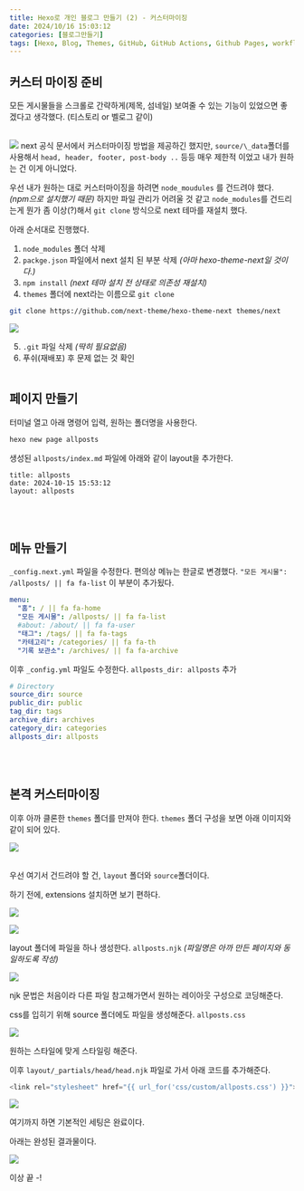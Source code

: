 ```yaml
---
title: Hexo로 개인 블로그 만들기 (2) - 커스터마이징
date: 2024/10/16 15:03:12
categories: [블로그만들기]
tags: [Hexo, Blog, Themes, GitHub, GitHub Actions, Github Pages, workflows]
---
```


## 커스터 마이징 준비

모든 게시물들을 스크롤로 간략하게(제목, 섬네일) 보여줄 수 있는 기능이 있었으면 좋겠다고 생각했다. (티스토리 or 벨로그 같이)<br><br>

![](/images/2024-10-16/custom.png)
next 공식 문서에서 커스터마이징 방법을 제공하긴 했지만, `source/\_data`폴더를 사용해서 `head, header, footer, post-body ..` 등등 매우 제한적 이었고 내가 원하는 건 이게 아니었다.

우선 내가 원하는 대로 커스터마이징을 하려면 `node_moudules` 를 건드려야 했다. _(npm으로 설치했기 때문)_
하지만 파일 관리가 어려울 것 같고 `node_modules`를 건드리는게 뭔가 좀 이상(?)해서 `git clone` 방식으로 next 테마를 재설치 했다.

아래 순서대로 진행했다.

1. `node_modules` 폴더 삭제
2. `packge.json` 파일에서 next 설치 된 부분 삭제 _(아마 hexo-theme-next일 것이다.)_
3. `npm install` _(next 테마 설치 전 상태로 의존성 재설치)_
4. `themes` 폴더에 next라는 이름으로 `git clone`

```bash
git clone https://github.com/next-theme/hexo-theme-next themes/next
```

![](/images/2024-10-16/gitclone.png)

5. `.git` 파일 삭제 _(딱히 필요없음)_
6. 푸쉬(재배포) 후 문제 없는 것 확인
   <br><br>

## 페이지 만들기

터미널 열고 아래 명령어 입력, 원하는 폴더명을 사용한다.

```bash
hexo new page allposts
```

생성된 `allposts/index.md` 파일에 아래와 같이 layout을 추가한다.

```
title: allposts
date: 2024-10-15 15:53:12
layout: allposts
```

<br><br>

## 메뉴 만들기

`_config.next.yml` 파일을 수정한다. 편의상 메뉴는 한글로 변경했다.
`"모든 게시물": /allposts/ || fa fa-list` 이 부분이 추가됬다.

```yaml
menu:
  "홈": / || fa fa-home
  "모든 게시물": /allposts/ || fa fa-list
  #about: /about/ || fa fa-user
  "태그": /tags/ || fa fa-tags
  "카테고리": /categories/ || fa fa-th
  "기록 보관소": /archives/ || fa fa-archive
```

이후 `_config.yml` 파일도 수정한다.
`allposts_dir: allposts` 추가

```yaml
# Directory
source_dir: source
public_dir: public
tag_dir: tags
archive_dir: archives
category_dir: categories
allposts_dir: allposts
```

<br><br>

## 본격 커스터마이징

이후 아까 클론한 `themes` 폴더를 만져야 한다.
`themes` 폴더 구성을 보면 아래 이미지와 같이 되어 있다.

![](/images/2024-10-16/theme.png)<br><br>

우선 여기서 건드려야 할 건, `layout` 폴더와 `source`폴더이다.

하기 전에, extensions 설치하면 보기 편하다.

![](/images/2024-10-16/nunjucks.png)

![](/images/2024-10-16/stylus.png)

layout 폴더에 파일을 하나 생성한다. `allposts.njk` _(파일명은 아까 만든 페이지와 동일하도록 작성)_

![](/images/2024-10-16/layout.png)

njk 문법은 처음이라 다른 파일 참고해가면서 원하는 레이아웃 구성으로 코딩해준다.

css를 입히기 위해 source 폴더에도 파일을 생성해준다. `allposts.css`

![](/images/2024-10-16/source.png)

원하는 스타일에 맞게 스타일링 해준다.

이후 `layout/_partials/head/head.njk` 파일로 가서 아래 코드를 추가해준다.

```js
<link rel="stylesheet" href="{{ url_for('css/custom/allposts.css') }}">
```

![](/images/2024-10-16/link.png)

여기까지 하면 기본적인 세팅은 완료이다.

아래는 완성된 결과물이다.

![](/images/2024-10-16/result.png)

이상 끝 -!
